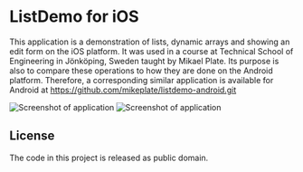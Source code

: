 # ListDemo for iOS

This application is a demonstration of lists, dynamic arrays and showing an edit form on the iOS
platform. It was used in a course at Technical School of Engineering in Jönköping, Sweden taught by
Mikael Plate. Its purpose is also to compare these operations to how they are done on the Android
platform.  Therefore, a corresponding similar application is available for Android at
https://github.com/mikeplate/listdemo-android.git

![Screenshot of application](http://mobileapplab.se/images/listdemo-ios.png)
![Screenshot of application](http://mobileapplab.se/images/listdemo-ios-2.png)

## License

The code in this project is released as public domain.


